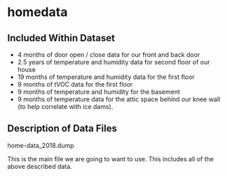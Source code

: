# homedata

## Included Within Dataset

- 4 months of door open / close data for our front and back door
- 2.5 years of temperature and humidity data for second floor of our house
- 19 months of temperature and humidity data for the first floor
- 9 months of tVOC data for the first floor
- 9 months of temperature and humidity for the basement
- 9 months of temperature data for the attic space behind our knee wall (to help correlate with ice dams).

## Description of Data Files

home-data_2018.dump

This is the main file we are going to want to use.  This includes all of the above described data.
